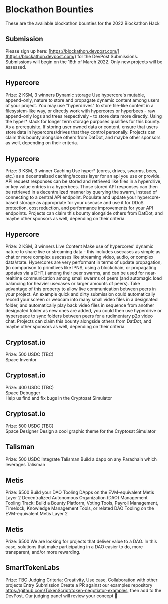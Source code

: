# Blockathon Bounties
These are the available blockathon bounties for the 2022 Blockathon Hack

## Submission
Please sign up here: [https://blockathon.devpost.com/](https://blockathon.devpost.com/) for the DevPost Submissions. Submissions will begin on the 18th of March 2022. Only new projects will be assessed. 

## Hypercore	
Prize: 2 KSM, 3 winners	
Dynamic storage	Use hypercore's mutable, append-only, nature to store and propagate dynamic content among users of your project. You may use "hyperdrives" to store file-like content in a filesystem-like way, or directly work with hypercores or hyperbees - raw append-only logs and trees respectively - to store data more directly. Using the hyper* stack for longer term storage purposes qualifies for this bounty. As a prerequisite, If storing user owned data or content, ensure that users store data in hypercores/drives that they control personally. Projects can claim this bounty alongside others from DatDot, and maybe other sponsors as well, depending on their criteria.


## Hypercore
Prize: 3 KSM, 3 winner
Caching	Use hyper* (cores, drives, swarms, bees, etc.) as a decentralized caching/access layer for an api you use or provide. API request responses can be stored and retrieved like files in a hyperdrive, or key value entries in a hyperbees. Those stored API responses can then be retrieved in a decentralized manner by querying the swarm, instead of connecting to a central API endpoint. Populate and update your hypercore-based storage as appropriate for your usecase and use it for DDoS protection, cost reduction, and performance improvements for your API endpoints. Projects can claim this bounty alongside others from DatDot, and maybe other sponsors as well, depending on their criteria.

## Hypercore	
Prize: 2 KSM, 3 winners
Live Content
Make use of hypercores' dynamic nature to share live or streaming data - this includes usecases as simple as chat or more complex usecases like streaming video, audio, or complex data/state. Hypercores are very performant in terms of update propagation, (in comparison to primitives like IPNS, using a blockchain, or propagating updates via a DHT,) among their peer swarms, and can be used for near-realtime communication among small swarms of peers (and automagic load balancing for heavier usecases or larger amounts of peers). Take advantage of this property to allow live communication between peers in your project. An example quick and dirty submission could automatically record your screen or webcam into many small video files in a designated folder, and automatically play back video files in sequence from another designated folder as new ones are added, you could then use hyperdrive or hyperspace to sync folders between peers for a rudimentary p2p video chat. Projects can claim this bounty alongside others from DatDot, and maybe other sponsors as well, depending on their criteria.

## Cryptosat.io	
Prize: 500 USDC (TBC)	
Space Inventor	

## Cryptosat.io	
Prize: 400 USDC (TBC)	
Space Debugger	
Help us find and fix bugs in the Cryptosat Simulator

## Cryptosat.io
Prize: 500 USDC (TBC)	
Space Designer
Design a cool graphic theme for the Cryptosat Simulator

## Talisman
Prize: 500 USDC
Integrate Talisman
Build a dapp on any Parachain which leverages Talisman

## Metis
Prize: $500
Build your DAO Tooling DApps on the EVM-equivalent Metis Layer 2
Decentralized Autonomous Organization (DAO) Management Tooling Track: Build a Bounty Platform, Voting Tools, Payroll Management, Timelock, Knowledge Management Tools, or related DAO Tooling on the EVM-equivalent Metis Layer 2

## Metis
Prize: $500
We are looking for projects that deliver value to a DAO. In this case, solutions that make participating in a DAO easier to do, more transparent, and/or more rewarding.	

## SmartTokenLabs
Prize: TBC
Judging Criteria: Creativity, Use case, Collaboration with other projects
Entry Submission
Create a PR against our examples repository https://github.com/TokenScript/token-negotiator-examples, then add to the DevPost. Our judging panel will review your concept 🚀
